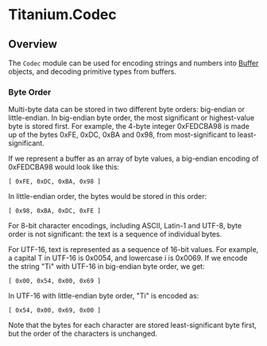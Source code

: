 # Titanium.Codec

<ProxySummary/>

## Overview

The `Codec` module can be used for encoding strings and numbers into [Buffer](Titanium.Buffer)
objects, and decoding primitive types from buffers.

### Byte Order

Multi-byte data can be stored in two different byte orders: big-endian or
little-endian. In big-endian byte order, the most significant or highest-value
byte is stored first. For example, the 4-byte integer 0xFEDCBA98 is made up of the
bytes 0xFE, 0xDC, 0xBA and 0x98, from most-significant to least-significant.

If we represent a buffer as an array of byte values, a big-endian encoding of
0xFEDCBA98 would look like this:

    [ 0xFE, 0xDC, 0xBA, 0x98 ]

In little-endian order, the bytes would be stored in this order:

    [ 0x98, 0xBA, 0xDC, 0xFE ]

For 8-bit character encodings, including ASCII, Latin-1 and UTF-8, byte order is not
significant: the text is a sequence of individual bytes.

For UTF-16, text is represented as a sequence of 16-bit values. For example,
a capital T in UTF-16 is 0x0054, and lowercase i is 0x0069. If we encode the string
"Ti" with UTF-16 in big-endian byte order, we get:

    [ 0x00, 0x54, 0x00, 0x69 ]

In UTF-16 with little-endian byte order, "Ti" is encoded as:

    [ 0x54, 0x00, 0x69, 0x00 ]

Note that the bytes for each character are stored least-significant byte first, but
the order of the characters is unchanged.

<ApiDocs/>
